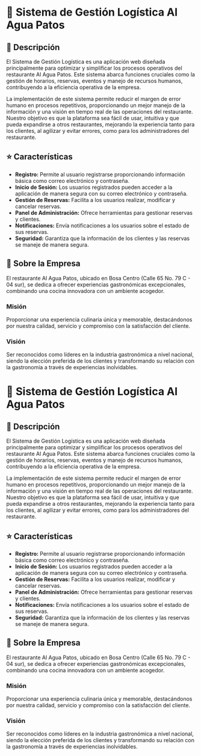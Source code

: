# :high_brightness: Sistema de Gestión Logística Al Agua Patos

## :round_pushpin: Descripción
El Sistema de Gestión Logística es una aplicación web diseñada principalmente para optimizar y simplificar los procesos operativos del restaurante Al Agua Patos. Este sistema abarca funciones cruciales como la gestión de horarios, reservas, eventos y manejo de recursos humanos, contribuyendo a la eficiencia operativa de la empresa.

La implementación de este sistema permite reducir el margen de error humano en procesos repetitivos, proporcionando un mejor manejo de la información y una visión en tiempo real de las operaciones del restaurante. Nuestro objetivo es que la plataforma sea fácil de usar, intuitiva y que pueda expandirse a otros restaurantes, mejorando la experiencia tanto para los clientes, al agilizar y evitar errores, como para los administradores del restaurante.

## :star: Características
- **Registro:** Permite al usuario registrarse proporcionando información básica como correo electrónico y contraseña.
- **Inicio de Sesión:** Los usuarios registrados pueden acceder a la aplicación de manera segura con su correo electrónico y contraseña.
- **Gestión de Reservas:** Facilita a los usuarios realizar, modificar y cancelar reservas.
- **Panel de Administración:** Ofrece herramientas para gestionar reservas y clientes.
- **Notificaciones:** Envía notificaciones a los usuarios sobre el estado de sus reservas.
- **Seguridad:** Garantiza que la información de los clientes y las reservas se maneje de manera segura.

## :office: Sobre la Empresa
El restaurante Al Agua Patos, ubicado en Bosa Centro (Calle 65 No. 79 C - 04 sur), se dedica a ofrecer experiencias gastronómicas excepcionales, combinando una cocina innovadora con un ambiente acogedor.

### Misión
Proporcionar una experiencia culinaria única y memorable, destacándonos por nuestra calidad, servicio y compromiso con la satisfacción del cliente.

### Visión
Ser reconocidos como líderes en la industria gastronómica a nivel nacional, siendo la elección preferida de los clientes y transformando su relación con la gastronomía a través de experiencias inolvidables.


# :high_brightness: Sistema de Gestión Logística Al Agua Patos

## :round_pushpin: Descripción
El Sistema de Gestión Logística es una aplicación web diseñada principalmente para optimizar y simplificar los procesos operativos del restaurante Al Agua Patos. Este sistema abarca funciones cruciales como la gestión de horarios, reservas, eventos y manejo de recursos humanos, contribuyendo a la eficiencia operativa de la empresa.

La implementación de este sistema permite reducir el margen de error humano en procesos repetitivos, proporcionando un mejor manejo de la información y una visión en tiempo real de las operaciones del restaurante. Nuestro objetivo es que la plataforma sea fácil de usar, intuitiva y que pueda expandirse a otros restaurantes, mejorando la experiencia tanto para los clientes, al agilizar y evitar errores, como para los administradores del restaurante.

## :star: Características
- **Registro:** Permite al usuario registrarse proporcionando información básica como correo electrónico y contraseña.
- **Inicio de Sesión:** Los usuarios registrados pueden acceder a la aplicación de manera segura con su correo electrónico y contraseña.
- **Gestión de Reservas:** Facilita a los usuarios realizar, modificar y cancelar reservas.
- **Panel de Administración:** Ofrece herramientas para gestionar reservas y clientes.
- **Notificaciones:** Envía notificaciones a los usuarios sobre el estado de sus reservas.
- **Seguridad:** Garantiza que la información de los clientes y las reservas se maneje de manera segura.

## :office: Sobre la Empresa
El restaurante Al Agua Patos, ubicado en Bosa Centro (Calle 65 No. 79 C - 04 sur), se dedica a ofrecer experiencias gastronómicas excepcionales, combinando una cocina innovadora con un ambiente acogedor.

### Misión
Proporcionar una experiencia culinaria única y memorable, destacándonos por nuestra calidad, servicio y compromiso con la satisfacción del cliente.

### Visión
Ser reconocidos como líderes en la industria gastronómica a nivel nacional, siendo la elección preferida de los clientes y transformando su relación con la gastronomía a través de experiencias inolvidables.
